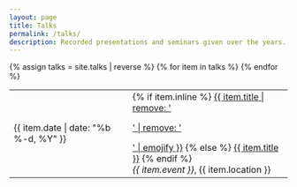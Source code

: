 ```yaml
---
layout: page
title: Talks
permalink: /talks/
description: Recorded presentations and seminars given over the years.
---
```


<div class="news">
    <table>
    {% assign talks = site.talks | reverse %}
    {% for item in talks %}
      <tr>
        <td class="date">
        {{ item.date | date: "%b %-d, %Y" }} </td>
        <td class="title">
          {% if item.inline %}
            <a href="{{ item.link }}">{{ item.title | remove: '<p>' | remove: '</p>' | emojify }}</a>
          {% else %}
            <a class="news-title" href="{{ item.url | prepend: site.baseurl }}">{{ item.title }}</a>
          {% endif %}
          <br> <i>{{ item.event }}</i>, {{ item.location }}
        </td>
      </tr>
    {% endfor %}
    </table>
</div>



